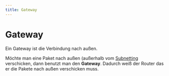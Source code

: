 ```yaml
---
title: Gateway
---
```


# Gateway

Ein Gateway ist die Verbindung nach außen.

Möchte man eine Paket nach außen (außerhalb vom [Subnetting](/Subnetting) verschicken, dann benutzt man den **Gateway**. Dadurch weiß der Router das er die Pakete nach außen verschicken muss.
